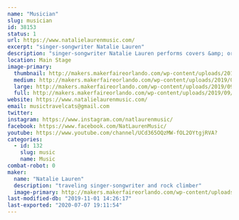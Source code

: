```yaml
---
name: "Musician"
slug: musician
id: 38153
status: 1
url: https://www.natalielaurenmusic.com/
excerpt: "singer-songwriter Natalie Lauren"
description: "singer-songwriter Natalie Lauren performs covers &amp; originals across many genres"
location: Main Stage
image-primary:
  thumbnail: http://makers.makerfaireorlando.com/wp-content/uploads/2019/09/Photo-Feb-02-5-12-06-PM_edit-2-1-150x150.jpg
  medium: http://makers.makerfaireorlando.com/wp-content/uploads/2019/09/Photo-Feb-02-5-12-06-PM_edit-2-1-229x300.jpg
  large: http://makers.makerfaireorlando.com/wp-content/uploads/2019/09/Photo-Feb-02-5-12-06-PM_edit-2-1-781x1024.jpg
  full: http://makers.makerfaireorlando.com/wp-content/uploads/2019/09/Photo-Feb-02-5-12-06-PM_edit-2-1.jpg
website: https://www.natalielaurenmusic.com/
email: musictravelcats@gmail.com
twitter: 
instagram: https://www.instagram.com/natlaurenmusic/
facebook: https://www.facebook.com/NatLaurenMusic/
youtube: https://www.youtube.com/channel/UCd365OQzMW-fOL2OYtgjRVA?
categories:
  - id: 132
    slug: music
    name: Music
combat-robot: 0
maker:
  name: "Natalie Lauren"
  description: "traveling singer-songwriter and rock climber"
  image-primary: http://makers.makerfaireorlando.com/wp-content/uploads/2019/09/Photo-Feb-02-5-12-06-PM_edit-2-781x1024.jpg
last-modified-db: "2019-11-01 14:26:17"
last-exported: "2020-07-07 19:11:54"
---
```

